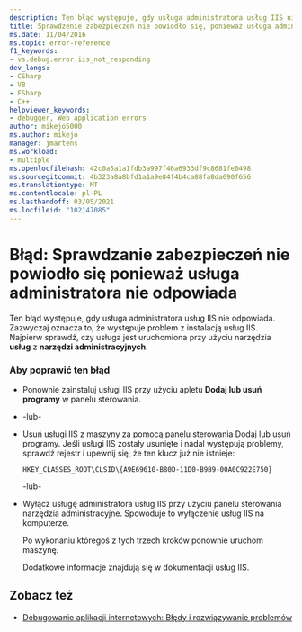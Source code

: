 ```yaml
---
description: Ten błąd występuje, gdy usługa administratora usług IIS nie odpowiada.
title: Sprawdzenie zabezpieczeń nie powiodło się, ponieważ usługa administratora usług IIS nie odpowiadała | Microsoft Docs
ms.date: 11/04/2016
ms.topic: error-reference
f1_keywords:
- vs.debug.error.iis_not_responding
dev_langs:
- CSharp
- VB
- FSharp
- C++
helpviewer_keywords:
- debugger, Web application errors
author: mikejo5000
ms.author: mikejo
manager: jmartens
ms.workload:
- multiple
ms.openlocfilehash: 42c0a5a1a1fdb3a997f46a6933df9c8681fe0498
ms.sourcegitcommit: 4b323a8a8bfd1a1a9e84f4b4ca88fa8da690f656
ms.translationtype: MT
ms.contentlocale: pl-PL
ms.lasthandoff: 03/05/2021
ms.locfileid: "102147085"
---
```

# <a name="error-a-security-check-failed-because-the-iis-admin-service-did-not-respond"></a>Błąd: Sprawdzanie zabezpieczeń nie powiodło się ponieważ usługa administratora nie odpowiada
Ten błąd występuje, gdy usługa administratora usług IIS nie odpowiada. Zazwyczaj oznacza to, że występuje problem z instalacją usług IIS. Najpierw sprawdź, czy usługa jest uruchomiona przy użyciu narzędzia **usług** z **narzędzi administracyjnych**.

### <a name="to-correct-this-error"></a>Aby poprawić ten błąd

- Ponownie zainstaluj usługi IIS przy użyciu apletu **Dodaj lub usuń programy** w panelu sterowania.

- -lub-

- Usuń usługi IIS z maszyny za pomocą panelu sterowania Dodaj lub usuń programy. Jeśli usługi IIS zostały usunięte i nadal występują problemy, sprawdź rejestr i upewnij się, że ten klucz już nie istnieje:

    `HKEY_CLASSES_ROOT\CLSID\{A9E69610-B80D-11D0-B9B9-00A0C922E750}`

     -lub-

- Wyłącz usługę administratora usług IIS przy użyciu panelu sterowania narzędzia administracyjne. Spowoduje to wyłączenie usług IIS na komputerze.

     Po wykonaniu któregoś z tych trzech kroków ponownie uruchom maszynę.

     Dodatkowe informacje znajdują się w dokumentacji usług IIS.

## <a name="see-also"></a>Zobacz też
- [Debugowanie aplikacji internetowych: Błędy i rozwiązywanie problemów](../debugger/debugging-web-applications-errors-and-troubleshooting.md)
